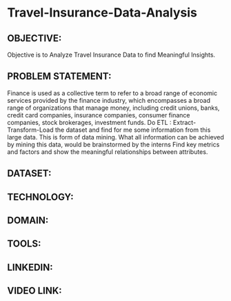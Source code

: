 # Travel-Insurance-Data-Analysis
## OBJECTIVE:
Objective is to Analyze Travel Insurance Data to find Meaningful Insights.
## PROBLEM STATEMENT:
Finance is used as a collective term to refer to a broad range of economic services provided by 
the finance industry, which encompasses a broad range of organizations that manage money, 
including credit unions, banks, credit card companies, insurance companies, consumer finance 
companies, stock brokerages, investment funds.
Do ETL : Extract-Transform-Load the dataset and find for me 
some information from this large data. This is form of data mining.
What all information can be achieved by mining this data, would be
brainstormed by the interns
Find key metrics and factors and show the meaningful relationships between attributes.
## DATASET: 

## TECHNOLOGY:

## DOMAIN:

## TOOLS:

## LINKEDIN: 

## VIDEO LINK:

